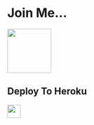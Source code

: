 # Join Me... 
<a href="https://t.me/devgagan">
     <img height="100px" src="https://telegra.ph/file/e6b0772e46994304f9a00.jpg">
  </a>

## Deploy To Heroku

<a href="https://heroku.com/deploy?template=https://github.com/amthespy/spytxt/">
     <img height="30px" src="https://img.shields.io/badge/Deploy%20To%20Heroku-blueviolet?style=for-the-badge&logo=heroku">
  </a>
